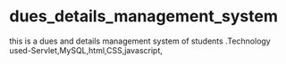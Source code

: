 # dues_details_management_system
this is a dues and details management system of students .Technology used-Servlet,MySQL,html,CSS,javascript,
